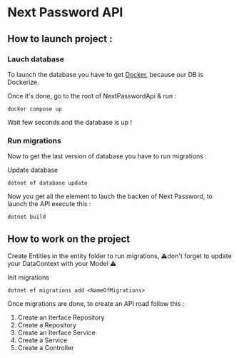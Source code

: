 # Next Password API 

## How to launch project : 

### Lauch database 

To launch the database you have to get [Docker](https://docs.docker.com/desktop/install/windows-install/), because our DB is Dockerize. 

Once it's done, go to the root of NextPasswordApi & run : 

````
docker compose up
````

Wait few seconds and the database is up ! 

### Run migrations 

Now to get the last version of database you have to run migrations : 

Update database 

````
dotnet ef database update
````

Now you get all the element to lauch the backen of Next Password, to launch the API execute this : 

````
dotnet build 
````

## How to work on the project

Create Entities in the entity folder to run migrations, ⚠️don't forget to update your DataContext with your Model ⚠️

Init migrations

````
dotnet ef migrations add <NameOfMigrations>
```` 

Once migrations are done, to create an API road follow this : 

1. Create an Iterface Repository
2. Create a Repository
3. Create an Iterface Service
4. Create a Service
5. Create a Controller



